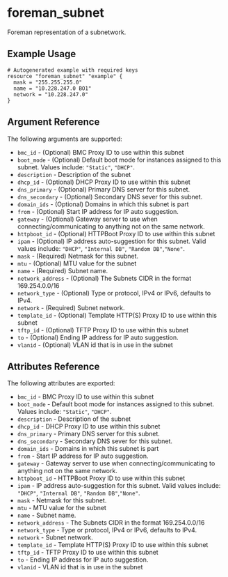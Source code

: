 # foreman_subnet

Foreman representation of a subnetwork.

## Example Usage

```hcl
# Autogenerated example with required keys
resource "foreman_subnet" "example" {
  mask = "255.255.255.0"
  name = "10.228.247.0 BO1"
  network = "10.228.247.0"
}
```

## Argument Reference

The following arguments are supported:

- `bmc_id` - (Optional) BMC Proxy ID to use within this subnet
- `boot_mode` - (Optional) Default boot mode for instances assigned to this subnet. Values include: `"Static"`, `"DHCP"`.
- `description` - Description of the subnet
- `dhcp_id` - (Optional) DHCP Proxy ID to use within this subnet
- `dns_primary` - (Optional) Primary DNS server for this subnet.
- `dns_secondary` - (Optional) Secondary DNS sever for this subnet.
- `domain_ids` - (Optional) Domains in which this subnet is part
- `from` - (Optional) Start IP address for IP auto suggestion.
- `gateway` - (Optional) Gateway server to use when connecting/communicating to anything not on the same network.
- `httpboot_id` - (Optional) HTTPBoot Proxy ID to use within this subnet
- `ipam` - (Optional) IP address auto-suggestion for this subnet. Valid values include: `"DHCP"`, `"Internal DB"`, `"Random DB"`,`"None"`.
- `mask` - (Required) Netmask for this subnet.
- `mtu` - (Optional) MTU value for the subnet
- `name` - (Required) Subnet name.
- `network_address` - (Optional) The Subnets CIDR in the format 169.254.0.0/16
- `network_type` - (Optional) Type or protocol, IPv4 or IPv6, defaults to IPv4.
- `network` - (Required) Subnet network.
- `template_id` - (Optional) Template HTTP(S) Proxy ID to use within this subnet
- `tftp_id` - (Optional) TFTP Proxy ID to use within this subnet
- `to` - (Optional) Ending IP address for IP auto suggestion.
- `vlanid` - (Optional) VLAN id that is in use in the subnet

## Attributes Reference

The following attributes are exported:

- `bmc_id` - BMC Proxy ID to use within this subnet
- `boot_mode` - Default boot mode for instances assigned to this subnet. Values include: `"Static"`, `"DHCP"`.
- `description` - Description of the subnet
- `dhcp_id` - DHCP Proxy ID to use within this subnet
- `dns_primary` - Primary DNS server for this subnet.
- `dns_secondary` - Secondary DNS sever for this subnet.
- `domain_ids` - Domains in which this subnet is part
- `from` - Start IP address for IP auto suggestion.
- `gateway` - Gateway server to use when connecting/communicating to anything not on the same network.
- `httpboot_id` - HTTPBoot Proxy ID to use within this subnet
- `ipam` - IP address auto-suggestion for this subnet. Valid values include: `"DHCP"`, `"Internal DB"`, `"Random DB"`,`"None"`.
- `mask` - Netmask for this subnet.
- `mtu` - MTU value for the subnet
- `name` - Subnet name.
- `network_address` - The Subnets CIDR in the format 169.254.0.0/16
- `network_type` - Type or protocol, IPv4 or IPv6, defaults to IPv4.
- `network` - Subnet network.
- `template_id` - Template HTTP(S) Proxy ID to use within this subnet
- `tftp_id` - TFTP Proxy ID to use within this subnet
- `to` - Ending IP address for IP auto suggestion.
- `vlanid` - VLAN id that is in use in the subnet
